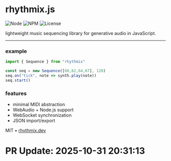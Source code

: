 
# **rhythmix.js**

![Node](https://img.shields.io/badge/node-%3E%3D18-green)
![NPM](https://img.shields.io/npm/v/rhythmix)
![License](https://img.shields.io/badge/license-ISC-orange)

lightweight music sequencing library for generative audio in JavaScript.

---

### example

```js
import { Sequence } from "rhythmix"

const seq = new Sequence([60,62,64,67], 120)
seq.on("tick", note => synth.play(note))
seq.start()
```

### features

* minimal MIDI abstraction
* WebAudio + Node.js support
* WebSocket synchronization
* JSON import/export

MIT • [rhythmix.dev](https://rhythmix.dev)

# PR Update: 2025-10-31 20:31:13
